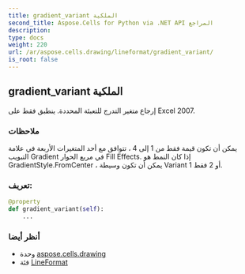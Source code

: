 ```yaml
---
title: gradient_variant الملكية
second_title: Aspose.Cells for Python via .NET API المراجع
description:
type: docs
weight: 220
url: /ar/aspose.cells.drawing/lineformat/gradient_variant/
is_root: false
---
```

##  gradient_variant الملكية

إرجاع متغير التدرج للتعبئة المحددة.
ينطبق فقط على Excel 2007.

###  ملاحظات

يمكن أن تكون قيمة فقط من 1 إلى 4 ، تتوافق مع أحد المتغيرات الأربعة في علامة التبويب Gradient في مربع الحوار Fill Effects. إذا كان النمط هو GradientStyle.FromCenter ، يمكن أن تكون وسيطة Variant 1 أو 2 فقط.
###  تعريف:
```python
@property
def gradient_variant(self):
    ...
```

###  أنظر أيضا
* وحدة [aspose.cells.drawing](../../)
* فئة [LineFormat](/cells/python-net/ar/aspose.cells.drawing/lineformat)
